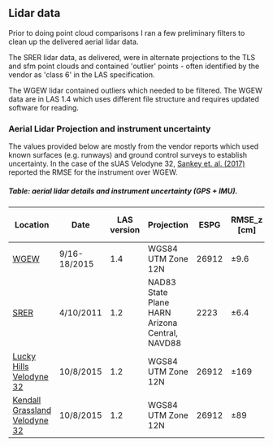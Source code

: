 ## Lidar data 

Prior to doing point cloud comparisons I ran a few preliminary filters to clean up the delivered aerial lidar data. 

The SRER lidar data, as delivered, were in alternate projections to the TLS and sfm point clouds and contained 'outlier' points - often identified by the vendor as 'class 6' in the LAS specification.

The WGEW lidar contained outliers which needed to be filtered. The WGEW data are in LAS 1.4 which uses different file structure and requires updated software for reading.


### Aerial Lidar Projection and instrument uncertainty

The values provided below are mostly from the vendor reports which used known surfaces (e.g. runways) and ground control surveys to establish uncertainty. In the case of the sUAS Velodyne 32, [Sankey et. al. (2017)](http://onlinelibrary.wiley.com/doi/10.1002/rse2.44/full) reported the RMSE for the instrument over WGEW.

##### Table: aerial lidar details and instrument uncertainty (GPS + IMU).  

|Location|Date|LAS version|Projection|ESPG|RMSE_z [cm]|RMSE_h [cm]|GCP|GCP RMSE [cm]|PPSM (p/m^2)|
|--------|----|-----------|----------|----|-----------|-----------|---|-------------|------------|
|[WGEW](https://github.com/tyson-swetnam/lidar_sfm_data_fusion/blob/master/lidar/wgew_2015_lidar_ftp.txt)|9/16-18/2015|1.4|WGS84 UTM Zone 12N|26912|&plusmn;9.6|&plusmn;100|&plusmn;|&plusmn;|8 - 12|
|[SRER](https://github.com/tyson-swetnam/lidar_sfm_data_fusion/blob/master/lidar/srer_2011_lidar_ftp.txt)|4/10/2011|1.2|NAD83 State Plane HARN Arizona Central, NAVD88|2223|&plusmn;6.4|&plusmn;100|&plusmn;|&plusmn;|8 - 13|
|[Lucky Hills Velodyne 32]()|10/8/2015|1.2|WGS84 UTM Zone 12N|26912|&plusmn;169|&plusmn;|NA|NA|37|
|[Kendall Grassland Velodyne 32]()|10/8/2015|1.2|WGS84 UTM Zone 12N|26912|&plusmn;89|&plusmn;|NA|NA|35|
